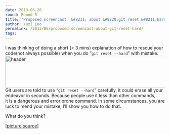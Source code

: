 ```yaml
---
date: 2013-06-26
round: Round 5
title: 'Proposed screencast  &#8211; about &#8220;git reset &#8211;hard&#8221;'
author: Yuxi Luo
permalink: /2013/06/proposed-screencast-about-git-reset-hard/
tags:
---
```

I was thinking of doing a short (< 3 mins) explanation of how to rescue your code(not always possible) when you do &#8220;`git reset --hard`&#8221; with mistake.  
[<img src="http://files.software-carpentry.org/training-course/2013/06/header.jpg" alt="header" width="600" height="100" class="alignnone size-full wp-image-3435" />][1]  
Git users are told to use &#8220;`git reset --hard`&#8221; carefully, it could erase all your endeavor in seconds. Because people use it less than other commands,  
it is a dangerous and error prone command. In some circumstances, you are luck to mend your mistake, I&#8217;ll show you how to do that.

What do you think?

[<a href="http://blog.spoongraphics.co.uk/tutorials/fun-vector-monster-character-illustrator-tutorial" title="picture source" target="_blank">picture source</a>]

 [1]: http://files.software-carpentry.org/training-course/2013/06/header.jpg
